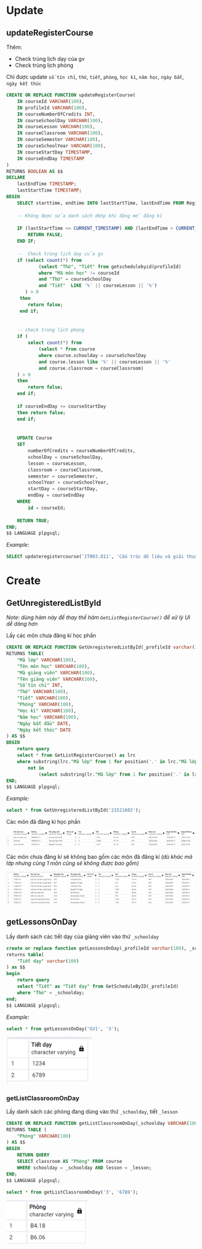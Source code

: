 # Update

## updateRegisterCourse

Thêm:

-   Check trùng lịch dạy của gv
-   Check trùng lịch phòng

Chỉ được update `số tín chỉ`, `thứ`, `tiết`, `phòng`, `học kì`, `năm học`, `ngày bắt`, `ngày kết thúc`

```SQL
CREATE OR REPLACE FUNCTION updateRegisterCourse(
    IN courseId VARCHAR(100),
    IN profileId VARCHAR(100),
    IN courseNumberOfCredits INT,
    IN courseSchoolDay VARCHAR(100),
    IN courseLesson VARCHAR(100),
    IN courseClassroom VARCHAR(100),
    IN courseSemester VARCHAR(100),
    IN courseSchoolYear VARCHAR(100),
    IN courseStartDay TIMESTAMP,
    IN courseEndDay TIMESTAMP
)
RETURNS BOOLEAN AS $$
DECLARE
    lastEndTime TIMESTAMP;
    lastStartTime TIMESTAMP;
BEGIN
    SELECT starttime, endtime INTO lastStartTime, lastEndTime FROM RegistrationPeriod ORDER BY starttime DESC LIMIT 1;

    -- Không được sửa danh sách dkhp khi đăng mở đăng kí

    IF (lastStartTime <= CURRENT_TIMESTAMP) AND (lastEndTime > CURRENT_TIMESTAMP) THEN
        RETURN FALSE;
    END IF;

	-- 	Check trùng lịch dạy của gv
	if (select count(*) from
			(select "Thứ", "Tiết" from getschedulebyid(profileId)
			where "Mã môn học" != courseId
			and "Thứ" = courseSchoolDay
			and "Tiết"  LIKE '%' || courseLesson || '%')
	   ) > 0
	 then
	 	return false;
	 end if;


	-- check trùng lịch phòng
	if (
		select count(*) from
			(select * from course
			where course.schoolday = courseSchoolDay
			and course.lesson like '%' || courseLesson || '%'
			and course.classroom = courseClassroom)
	) > 0
	then
		return false;
	end if;

	if courseEndDay <= courseStartDay
	then return false;
	end if;


    UPDATE Course
    SET
        numberOfCredits = courseNumberOfCredits,
        schoolDay = courseSchoolDay,
        lesson = courseLesson,
        classroom = courseClassroom,
        semester = courseSemester,
        schoolYear = courseSchoolYear,
        startDay = courseStartDay,
        endDay = courseEndDay
    WHERE
        id = courseId;

    RETURN TRUE;
END;
$$ LANGUAGE plpgsql;
```

_Example:_

```SQL
SELECT updateregistercourse('IT003.O11', 'Cấu trúc dữ liệu và giải thuật 2', 'GV2', 'Trần Khắc Việt 2', 4, '3', '1234', 'C312', 'HK1', '2023-2024', '2023-09-11', '2024-01-06')
```

# Create

## GetUnregisteredListById

_Note: dùng hàm này để thay thế hàm `GetListRegisterCourse()` để xử lý UI dễ dàng hơn_

Lấy các môn chưa đăng kí học phần

```SQL
CREATE OR REPLACE FUNCTION GetUnregisteredListById(_profileId varchar(100))
RETURNS TABLE(
	"Mã lớp" VARCHAR(100),
    "Tên môn học" VARCHAR(100),
    "Mã giảng viên" VARCHAR(100),
    "Tên giảng viên" VARCHAR(100),
    "Số tín chỉ" INT,
    "Thứ" VARCHAR(100),
    "Tiết" VARCHAR(100),
    "Phòng" VARCHAR(100),
    "Học kì" VARCHAR(100),
    "Năm học" VARCHAR(100),
    "Ngày bắt đầu" DATE,
    "Ngày kết thúc" DATE
) AS $$
BEGIN
	return query
	select * from GetListRegisterCourse() as lrc
	where substring(lrc."Mã lớp" from 1 for position('.' in lrc."Mã lớp")-1)
		not in
			(select substring(lr."Mã lớp" from 1 for position('.' in lr."Mã lớp")-1) FROM GetListRegisteredByID(_profileId) as lr);
END;
$$ LANGUAGE plpgsql;
```

_Example:_

```SQL
select * from GetUnregisteredListById('21521602');
```

Các môn đã đăng kí học phần

![Alt text](./GetUnregisteredListById_1.png)

Các môn chưa đăng kí sẽ không bao gồm các môn đã đăng kí _(dù khác mã lớp nhưng cùng 1 môn cũng sẽ không được bao gồm)_

![Alt text](./GetUnregisteredListById_2.png)

## getLessonsOnDay

Lấy danh sách các tiết dạy của giảng viên vào thứ `_schoolday`

```SQL
create or replace function getLessonsOnDay(_profileId varchar(100), _schoolday varchar(100))
returns table(
	"Tiết dạy" varchar(100)
) as $$
begin
	return query
	select "Tiết" as "Tiết dạy" from GetScheduleByID(_profileId)
	where "Thứ" = _schoolday;
end;
$$ LANGUAGE plpgsql;
```

_Example:_

```SQL
select * from getLessonsOnDay('GV1', '3');
```

![Alt text](./getLessonsOnDay.png)

### getListClassroomOnDay

Lấy danh sách các phòng đang dùng vào thứ `_schoolday`, tiết `_lesson`

```SQL
CREATE OR REPLACE FUNCTION getListClassroomOnDay(_schoolday VARCHAR(100), _lesson VARCHAR(100))
RETURNS TABLE (
    "Phòng" VARCHAR(100)
) AS $$
BEGIN
    RETURN QUERY
    SELECT classroom AS "Phòng" FROM course
    WHERE schoolday = _schoolday AND lesson = _lesson;
END;
$$ LANGUAGE plpgsql;
```

```SQL
select * from getListClassroomOnDay('3', '6789');
```

![Alt text](./getListClassroomOnDay.png)
